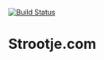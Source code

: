 [![Build Status](https://travis-ci.org/strootje/strootje.com.svg?branch=master)](https://travis-ci.org/strootje/strootje.com)

# Strootje.com
